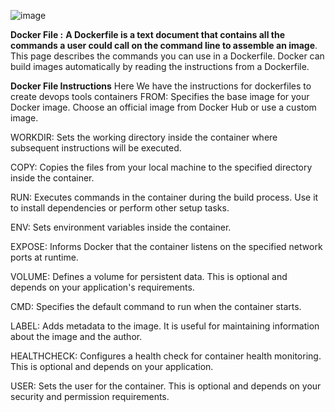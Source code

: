 ![image](https://github.com/Loki-1/Dockerfiles/assets/134843197/f226b0a2-aebd-464c-b70f-43722e0ddba7)


**Docker File :**
     **A Dockerfile is a text document that contains all the commands a user could call on the command line to assemble an image**. This page describes the commands you can use in a Dockerfile.
     Docker can build images automatically by reading the instructions from a Dockerfile. 

**Docker File Instructions**
Here We have the instructions for dockerfiles to create devops tools containers
FROM: Specifies the base image for your Docker image. Choose an official image from Docker Hub or use a custom image.

WORKDIR: Sets the working directory inside the container where subsequent instructions will be executed.

COPY: Copies the files from your local machine to the specified directory inside the container.

RUN: Executes commands in the container during the build process. Use it to install dependencies or perform other setup tasks.

ENV: Sets environment variables inside the container.

EXPOSE: Informs Docker that the container listens on the specified network ports at runtime.

VOLUME: Defines a volume for persistent data. This is optional and depends on your application's requirements.

CMD: Specifies the default command to run when the container starts.

LABEL: Adds metadata to the image. It is useful for maintaining information about the image and the author.

HEALTHCHECK: Configures a health check for container health monitoring. This is optional and depends on your application.

USER: Sets the user for the container. This is optional and depends on your security and permission requirements.




